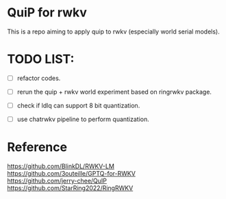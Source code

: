 # QuiP for rwkv
This is a repo aiming to apply quip to rwkv (especially world serial models).

# TODO LIST:
- [ ] refactor codes.
- [ ] rerun the quip + rwkv world experiment based on ringrwkv package. 
- [ ] check if ldlq can support 8 bit quantization.
- [ ] use chatrwkv pipeline to perform quantization.


# Reference
https://github.com/BlinkDL/RWKV-LM  
https://github.com/3outeille/GPTQ-for-RWKV  
https://github.com/jerry-chee/QuIP  
https://github.com/StarRing2022/RingRWKV  